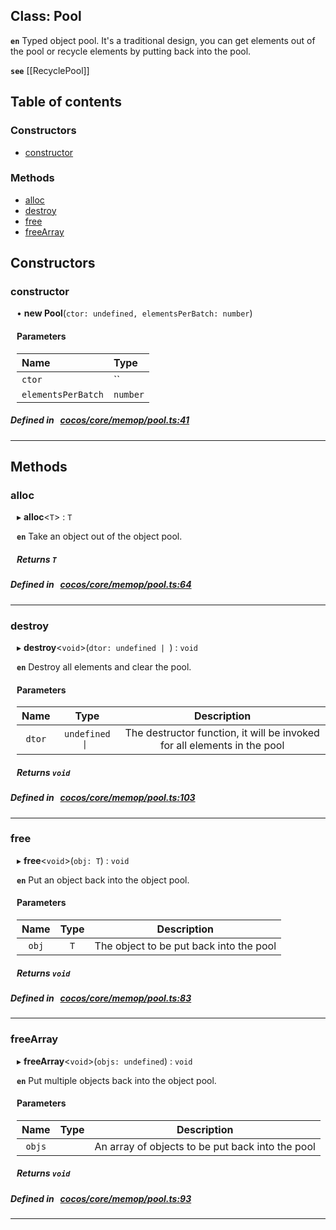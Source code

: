 
## Class: Pool






**`en`** Typed object pool.
It's a traditional design, you can get elements out of the pool or recycle elements by putting back into the pool.



**`see`** [[RecyclePool]]



<div class="table-of-content">
<h2>Table of contents</h2>


### Constructors

- [ constructor](#constructor)

### Methods

- [ alloc](#alloc)
- [ destroy](#destroy)
- [ free](#free)
- [ freeArray](#freeArray)
</div>

## Constructors


### constructor
<div style="margin-left: 10px;">

• **new Pool**(`ctor: undefined, elementsPerBatch: number`)

#### Parameters

| Name | Type |
| :------ | :------ |
| `ctor` | `` |
| `elementsPerBatch` | `number` |
</div>

##### Defined in &nbsp;   [cocos/core/memop/pool.ts:41](https://github.com/cocos-creator/engine/blob/c7bf6b8a9/cocos/core/memop/pool.ts#L41)&nbsp;


---

<!---->
## Methods

### alloc

<div style="margin-left: 10px;">

▸   **alloc**<`T`\> : `T`



**`en`** Take an object out of the object pool.




##### Returns `T`
</div>

##### Defined in &nbsp;   [cocos/core/memop/pool.ts:64](https://github.com/cocos-creator/engine/blob/c7bf6b8a9/cocos/core/memop/pool.ts#L64)&nbsp;
___
### destroy

<div style="margin-left: 10px;">

▸   **destroy**<`void`\>(`dtor: undefined | `) : `void`



**`en`** Destroy all elements and clear the pool.



#### Parameters

| Name | Type | Description |
| :------: | :------: | :------: |
| `dtor` | `undefined \| ` | The destructor function, it will be invoked for all elements in the pool  |


##### Returns `void`
</div>

##### Defined in &nbsp;   [cocos/core/memop/pool.ts:103](https://github.com/cocos-creator/engine/blob/c7bf6b8a9/cocos/core/memop/pool.ts#L103)&nbsp;
___
### free

<div style="margin-left: 10px;">

▸   **free**<`void`\>(`obj: T`) : `void`



**`en`** Put an object back into the object pool.



#### Parameters

| Name | Type | Description |
| :------: | :------: | :------: |
| `obj` | `T` | The object to be put back into the pool  |


##### Returns `void`
</div>

##### Defined in &nbsp;   [cocos/core/memop/pool.ts:83](https://github.com/cocos-creator/engine/blob/c7bf6b8a9/cocos/core/memop/pool.ts#L83)&nbsp;
___
### freeArray

<div style="margin-left: 10px;">

▸   **freeArray**<`void`\>(`objs: undefined`) : `void`



**`en`** Put multiple objects back into the object pool.



#### Parameters

| Name | Type | Description |
| :------: | :------: | :------: |
| `objs` |  | An array of objects to be put back into the pool  |


##### Returns `void`
</div>

##### Defined in &nbsp;   [cocos/core/memop/pool.ts:93](https://github.com/cocos-creator/engine/blob/c7bf6b8a9/cocos/core/memop/pool.ts#L93)&nbsp;
___
<!---->



